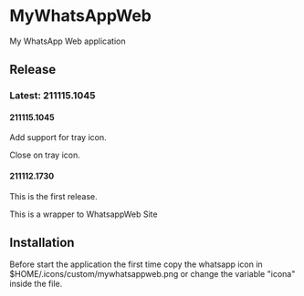 # MyWhatsAppWeb
My WhatsApp Web application

## Release 
### Latest: 211115.1045

#### 211115.1045
Add support for tray icon. 

Close on tray icon.

#### 211112.1730
This is the first release.

This is a wrapper to WhatsappWeb Site


## Installation
Before start the application the first time copy the whatsapp icon in $HOME/.icons/custom/mywhatsappweb.png or change the variable "icona" inside the file.

